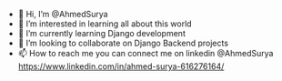 - 👋 Hi, I’m @AhmedSurya
- 👀 I’m interested in learning all about this world
- 🌱 I’m currently learning Django development
- 💞️ I’m looking to collaborate on Django Backend projects
- 📫 How to reach me you can connect me on linkedin @AhmedSurya <a>https://www.linkedin.com/in/ahmed-surya-616276164/</a>

<!---
AhmedSurya/AhmedSurya is a ✨ special ✨ repository because its `README.md` (this file) appears on your GitHub profile.
You can click the Preview link to take a look at your changes.
--->
